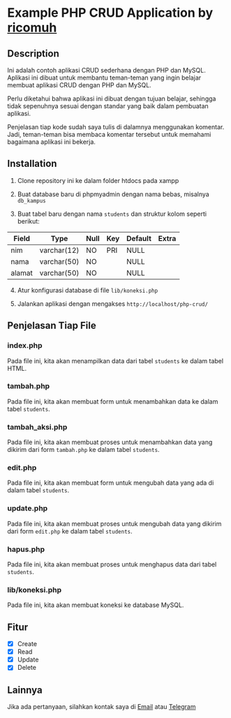 # Example PHP CRUD Application by [ricomuh](https://github.com/ricomuh)

## Description

Ini adalah contoh aplikasi CRUD sederhana dengan PHP dan MySQL. Aplikasi ini dibuat untuk membantu teman-teman yang ingin belajar membuat aplikasi CRUD dengan PHP dan MySQL.

Perlu diketahui bahwa aplikasi ini dibuat dengan tujuan belajar, sehingga tidak sepenuhnya sesuai dengan standar yang baik dalam pembuatan aplikasi.

Penjelasan tiap kode sudah saya tulis di dalamnya menggunakan komentar. Jadi, teman-teman bisa membaca komentar tersebut untuk memahami bagaimana aplikasi ini bekerja.

## Installation

1. Clone repository ini ke dalam folder htdocs pada xampp

2. Buat database baru di phpmyadmin dengan nama bebas, misalnya `db_kampus`

3. Buat tabel baru dengan nama `students` dan struktur kolom seperti berikut:

| Field  | Type        | Null | Key | Default | Extra |
| ------ | ----------- | ---- | --- | ------- | ----- |
| nim    | varchar(12) | NO   | PRI | NULL    |       |
| nama   | varchar(50) | NO   |     | NULL    |       |
| alamat | varchar(50) | NO   |     | NULL    |       |

4. Atur konfigurasi database di file `lib/koneksi.php`

5. Jalankan aplikasi dengan mengakses `http://localhost/php-crud/`

## Penjelasan Tiap File

### index.php

Pada file ini, kita akan menampilkan data dari tabel `students` ke dalam tabel HTML.

### tambah.php

Pada file ini, kita akan membuat form untuk menambahkan data ke dalam tabel `students`.

### tambah_aksi.php

Pada file ini, kita akan membuat proses untuk menambahkan data yang dikirim dari form `tambah.php` ke dalam tabel `students`.

### edit.php

Pada file ini, kita akan membuat form untuk mengubah data yang ada di dalam tabel `students`.

### update.php

Pada file ini, kita akan membuat proses untuk mengubah data yang dikirim dari form `edit.php` ke dalam tabel `students`.

### hapus.php

Pada file ini, kita akan membuat proses untuk menghapus data dari tabel `students`.

### lib/koneksi.php

Pada file ini, kita akan membuat koneksi ke database MySQL.

## Fitur

- [x] Create
- [x] Read
- [x] Update
- [x] Delete

## Lainnya

Jika ada pertanyaan, silahkan kontak saya di [Email](mailto:rico@leolitgames.com) atau [Telegram](https://t.me/ricomuh)

